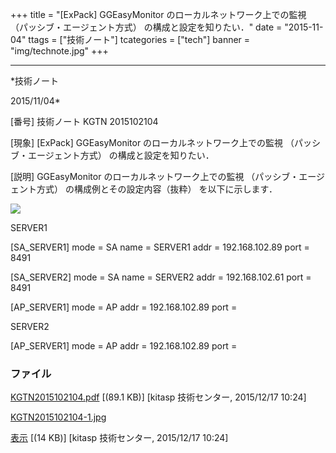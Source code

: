 ﻿+++
title = "[ExPack] GGEasyMonitor のローカルネットワーク上での監視 （パッシブ・エージェント方式） の構成と設定を知りたい．"
date = "2015-11-04"
ttags = ["技術ノート"]
tcategories = ["tech"]
banner = "img/technote.jpg"
+++

-----------------------------------------------------------------------------------------------------------------------------

*技術ノート

2015/11/04*


[番号]
技術ノート KGTN 2015102104

[現象]
[ExPack] GGEasyMonitor のローカルネットワーク上での監視
（パッシブ・エージェント方式） の構成と設定を知りたい．

[説明]
GGEasyMonitor のローカルネットワーク上での監視
（パッシブ・エージェント方式） の構成例とその設定内容（抜粋）
を以下に示します．

![](http://techreport.kitasp.net/attachments/download/2359/KGTN2015102104-1.jpg)

SERVER1

[SA_SERVER1]
mode = SA
name = SERVER1
addr = 192.168.102.89
port = 8491

[SA_SERVER2]
mode = SA
name = SERVER2
addr = 192.168.102.61
port = 8491

[AP_SERVER1]
mode = AP
addr = 192.168.102.89
port =

SERVER2

[AP_SERVER1]
mode = AP
addr = 192.168.102.89
port =


### ファイル

 
 


[KGTN2015102104.pdf](http://techreport.kitasp.net/attachments/download/2358/KGTN2015102104.pdf)
 [(89.1 KB)] [kitasp 技術センター, 2015/12/17
10:24]

[KGTN2015102104-1.jpg](http://techreport.kitasp.net/attachments/download/2359/KGTN2015102104-1.jpg)

[表示](http://techreport.kitasp.net/attachments/2359/KGTN2015102104-1.jpg "表示")
 [(14 KB)] [kitasp 技術センター, 2015/12/17
10:24]


 


 

